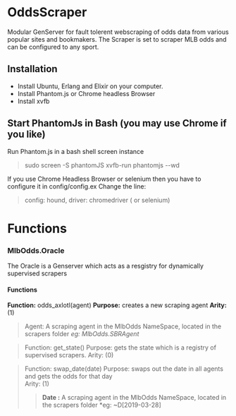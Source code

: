# OddsScraper
Modular GenServer for fault tolerent webscraping of odds data from various popular sites and bookmakers.
The Scraper is set to scraper MLB odds and can be configured to any sport.

## Installation
* Install Ubuntu, Erlang and Elixir on your computer.
* Install Phantom.js or Chrome headless Browser
* Install xvfb

## Start PhantomJs in Bash (you may use Chrome if you like) 
Run Phantom.js in a bash shell screen instance

> sudo screen -S phantomJS
> <screen> xvfb-run phantomjs --wd
 
If you use Chrome Headless Browser or selenium then you have to configure it in config/config.ex
Change the line: 

> config: hound, driver: chromedriver ( or selenium)

# Functions

### MlbOdds.Oracle
The Oracle is a Genserver which acts as a resgistry for dynamically supervised scrapers

#### Functions

**Function:** odds_axlotl(agent)
**Purpose:**  creates a new scraping agent 
**Arity:** (1)
> Agent:  A scraping agent in the MlbOdds NameSpace,  located in the scrapers folder
> *eg:  MlbOdds.SBRAgent*

> Function: get_state()
> Purpose:  gets the state which is a registry of supervised scrapers. 
> Arity: (0)


> Function: swap_date(date)
> Purpose: swaps out the date in all agents and gets the odds for that day  
> Arity: (1)
>> **Date <sigil>:**  A scraping agent in the MlbOdds NameSpace,  located in the scrapers folder
>> *eg:  ~D[2019-03-28]
